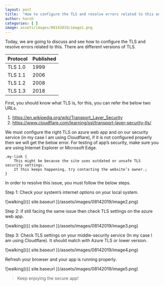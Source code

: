 ```yaml
---
layout: post
title:  "How to configure the TLS and resolve errors related to this on Azure webApp!"
author: harsh
categories: [ ]
image: assets/images/08142019/image1.png
---
```


Today, we are going to discuss and see how to configure the TLS and resolve errors related to this. There are different versions of TLS. 

| Protocol | Published | 
|---------|--------|
| TLS 1.0 | 1999 | 
| TLS 1.1 | 2006 |  
| TLS 1.2 | 2008 |
| TLS 1.3 | 2018 |

First, you should know what TLS is, for this, you can refer the below two URLs.

1.	https://en.wikipedia.org/wiki/Transport_Layer_Security
2.	https://www.cloudflare.com/learning/ssl/transport-layer-security-tls/

We must configure the right TLS on azure web app and on our security service (in my case I am using Cloudflare), if it is not configured properly then we will get the below error. For testing of app’s security, make sure you are using Internet Explorer or Microsoft Edge.

```
.my-link {
    This might be because the site uses outdated or unsafe TLS security settings. 
    If this keeps happening, try contacting the website’s owner.;
}
```

In order to resolve this issue, you must follow the below steps. 

Step 1: Check your system’s internet options on your local system. 

![walking]({{ site.baseurl }}/assets/images/08142019/image2.png)

Step 2: if still facing the same issue then check TLS settings on the azure web app. 

![walking]({{ site.baseurl }}/assets/images/08142019/image3.png)

Step 3: Check TLS settings on your middle-security service (In my case I am using Cloudflare). It should match with Azure TLS or lower version. 

![walking]({{ site.baseurl }}/assets/images/08142019/image4.png)

Refresh your browser and your app is running properly. 

![walking]({{ site.baseurl }}/assets/images/08142019/image5.png)

>Keep enjoying the secure app!
